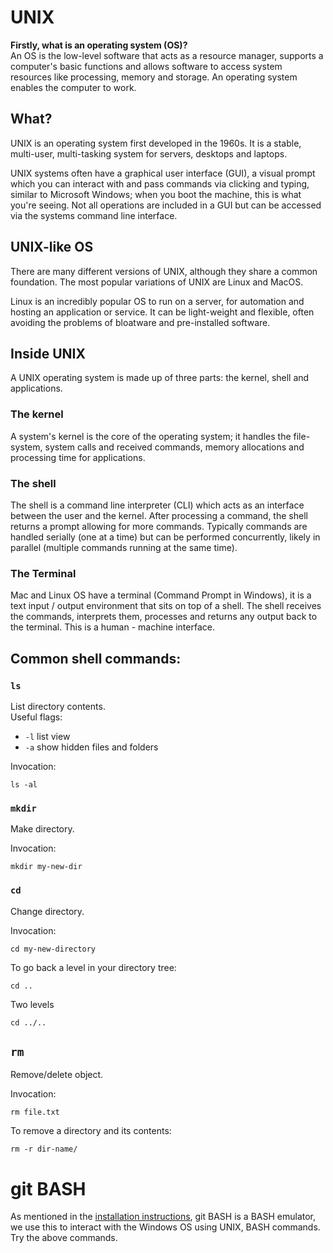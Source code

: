 # UNIX

**Firstly, what is an operating system (OS)?**  
An OS is the low-level software that acts as a resource manager, supports a computer's basic functions and allows software to access system resources like processing, memory and storage. An operating system enables the computer to work.

## What?

UNIX is an operating system first developed in the 1960s. It is a stable, multi-user, multi-tasking system for servers, desktops and laptops.

UNIX systems often have a graphical user interface (GUI), a visual prompt which you can interact with and pass commands via clicking and typing, similar to Microsoft Windows; when you boot the machine, this is what you're seeing. Not all operations are included in a GUI but can be accessed via the systems command line interface.

## UNIX-like OS

There are many different versions of UNIX, although they share a common foundation. The most popular variations of UNIX are Linux and MacOS.

Linux is an incredibly popular OS to run on a server, for automation and hosting an application or service. It can be light-weight and flexible, often avoiding the problems of bloatware and pre-installed software.

## Inside UNIX

A UNIX operating system is made up of three parts: the kernel, shell and applications.

### The kernel
A system's kernel is the core of the operating system; it handles the file-system, system calls and received commands, memory allocations and processing time for applications.

### The shell
The shell is a command line interpreter (CLI) which acts as an interface between the user and the kernel. After processing a command, the shell returns a prompt allowing for more commands. Typically commands are handled serially (one at a time) but can be performed concurrently, likely in parallel (multiple commands running at the same time).

### The Terminal

Mac and Linux OS have a terminal (Command Prompt in Windows), it is a text input / output environment that sits on top of a shell. The shell receives the commands, interprets them, processes and returns any output back to the terminal. This is a human - machine interface.

## Common shell commands:

### `ls`
List directory contents.  
Useful flags:
- `-l` list view
- `-a` show hidden files and folders

Invocation:

    ls -al

### `mkdir`
Make directory.

Invocation:

    mkdir my-new-dir

### `cd`
Change directory.

Invocation:

    cd my-new-directory

To go back a level in your directory tree:

    cd ..

Two levels

    cd ../..

## `rm`
Remove/delete object.

Invocation:

    rm file.txt

To remove a directory and its contents:

    rm -r dir-name/

# git BASH

As mentioned in the [installation instructions](getting-started.md), git BASH is a BASH emulator, we use this to interact with the Windows OS using UNIX, BASH commands. Try the above commands.
